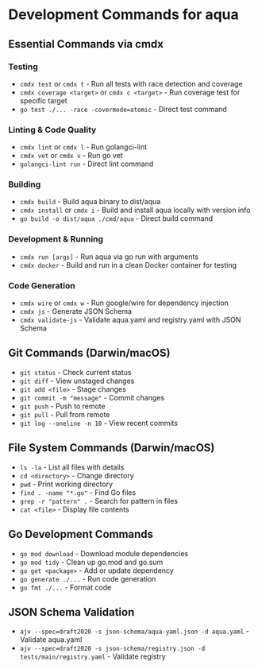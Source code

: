 # Development Commands for aqua

## Essential Commands via cmdx

### Testing
- `cmdx test` or `cmdx t` - Run all tests with race detection and coverage
- `cmdx coverage <target>` or `cmdx c <target>` - Run coverage test for specific target
- `go test ./... -race -covermode=atomic` - Direct test command

### Linting & Code Quality
- `cmdx lint` or `cmdx l` - Run golangci-lint
- `cmdx vet` or `cmdx v` - Run go vet
- `golangci-lint run` - Direct lint command

### Building
- `cmdx build` - Build aqua binary to dist/aqua
- `cmdx install` or `cmdx i` - Build and install aqua locally with version info
- `go build -o dist/aqua ./cmd/aqua` - Direct build command

### Development & Running
- `cmdx run [args]` - Run aqua via go run with arguments
- `cmdx docker` - Build and run in a clean Docker container for testing

### Code Generation
- `cmdx wire` or `cmdx w` - Run google/wire for dependency injection
- `cmdx js` - Generate JSON Schema
- `cmdx validate-js` - Validate aqua.yaml and registry.yaml with JSON Schema

## Git Commands (Darwin/macOS)
- `git status` - Check current status
- `git diff` - View unstaged changes
- `git add <file>` - Stage changes
- `git commit -m "message"` - Commit changes
- `git push` - Push to remote
- `git pull` - Pull from remote
- `git log --oneline -n 10` - View recent commits

## File System Commands (Darwin/macOS)
- `ls -la` - List all files with details
- `cd <directory>` - Change directory
- `pwd` - Print working directory
- `find . -name "*.go"` - Find Go files
- `grep -r "pattern" .` - Search for pattern in files
- `cat <file>` - Display file contents

## Go Development Commands
- `go mod download` - Download module dependencies
- `go mod tidy` - Clean up go.mod and go.sum
- `go get <package>` - Add or update dependency
- `go generate ./...` - Run code generation
- `go fmt ./...` - Format code

## JSON Schema Validation
- `ajv --spec=draft2020 -s json-schema/aqua-yaml.json -d aqua.yaml` - Validate aqua.yaml
- `ajv --spec=draft2020 -s json-schema/registry.json -d tests/main/registry.yaml` - Validate registry
